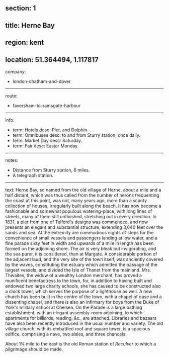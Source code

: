 section: 1
----
title: Herne Bay
----
region: kent
----
location: 51.364494, 1.117817
----
company:
- london-chatham-and-dover
----
route:
- faversham-to-ramsgate-harbour
----
info:
- term: Hotels
  desc: Pier, and Dolphin.
- term: Omnibuses
  desc: to and from Sturry station, once daily.
- term: Market Day
  desc: Saturday.
- term: Fair
  desc: Easter Monday.
----
notes:
- Distance from Sturry station, 6 miles.
- A telegraph station.
----
text: Herne Bay, so named from the old village of Herne, about a mile and a half distant, which was thus called from the number of herons frequenting the coast at this point, was not, many years ago, more than a scanty collection of houses, irregularly built along the beach. It has now become a fashionable and somewhat populous watering-place, with long lines of streets, many of them still unfinished, stretching out in every direction. In 1831, a pier from one of Telford's designs was commenced, and now presents an elegant and substantial structure, extending 3,640 feet over the sands and sea. At the extremity are commodious nights of steps for the convenience of small vessels and passengers landing at low water, and a fine parade sixty feet in width and upwards of a mile in length has been formed on the adjoining shore. The air is very bleak but invigorating, and the sea purer, it is considered, than at Margate. A considerable portion of the adjacent laud, and the very site of the town itself, was anciently covered by the waves, constituting the estuary which admitted the passage of the largest vessels, and divided the Isle of Thanet from the mainland. Mrs. Thwaites, the widow of a wealthy London merchant, has proved a munificent benefactress to the town, for, in addition to having built and endowed two large charity schools, she has caused to be constructed also a clock tower, which serves the purpose of a lighthouse as well. A new church has been built in the centre of the town, with a chapel of ease and a dissenting chapel, and there is also an infirmary for boys from the Duke of York's military school at Chelsea. On the Parade is a large bathing establishment, with an elegant assembly-room adjoining, to which apartments for billiards, reading, &c., are attached. Libraries and bazaars have also been recently introduced in the usual number and variety. The old village church, with its embattled roof and square tower, is a spacious edifice, comprising a nave, two aisles, and three chancels.

About 1¾ mile to the east is the old Roman station of *Reculver* to which a pilgrimage should be made.

